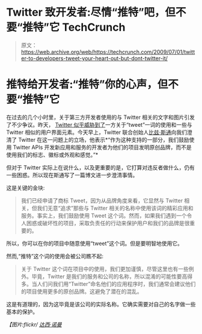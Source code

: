 # Twitter 致开发者:尽情“推特”吧，但不要“推特”它 TechCrunch

> 原文：<https://web.archive.org/web/https://techcrunch.com/2009/07/01/twitter-to-developers-tweet-your-heart-out-but-dont-twitter-it/>

# 推特给开发者:“推特”你的心声，但不要“推特”它

在过去的几个小时里，关于第三方开发者使用的与 Twitter 相关的文字和图片引发了不少争议。昨天， [Twitter 似乎威胁到了](https://web.archive.org/web/20230220053145/https://techcrunch.com/2009/07/01/twitter-grows-uncomfortable-with-the-use-of-the-word-tweet-in-applications/)一方关于“tweet”一词的使用和一些与 Twitter 相似的用户界面元素。今天早上，Twitter 联合创始人[比兹·斯通](https://web.archive.org/web/20230220053145/http://www.crunchbase.com/person/biz-stone)向我们澄清了 Twitter 在这一问题上的立场，他表示*“作为这种支持的一部分，我们鼓励使用 Twitter APIs 开发新应用和服务的开发者为他们的项目发明原创品牌，而不是使用我们的标志、徽标或外观和感觉。”*

但对于 Twitter 实际上在说什么，以及更重要的是，它打算对违反者做什么，仍有一些困惑。所以现在斯通写了一篇博文进一步澄清事情。

这是关键的金块:

> 我们已经申请了商标 Tweet，因为从品牌角度来看，它显然与 Twitter 相关，但我们无意“追求”那些与 Twitter 相关的名称中使用该词的精彩应用和服务。事实上，我们鼓励使用 Tweet 这个词。然而，如果我们遇到一个令人困惑或破坏性的项目，采取负责任的行动来保护用户和我们的品牌是很重要的。

所以，你可以在你的项目中随意使用“tweet”这个词。但是要明智地使用它。

然而,“推特”这个词的使用会被公司瞧不起:

> 关于 Twitter 这个词在项目中的使用，我们更加谨慎，尽管这里也有一些例外。毕竟，Twitter 是我们的服务和公司的名称，所以混淆的可能性要高得多。当人们问我们用“Twitter”命名他们的应用程序时，我们通常会建议他们的项目使用更多的原创品牌。这避免了潜在的混乱。

这是有道理的，因为这毕竟是该公司的实际名称。它确实需要对自己的名字做一些基本的保护。

*【图片:flickr/ [达西·诺曼](https://web.archive.org/web/20230220053145/http://www.flickr.com/photos/dnorman/3213679186/)*
